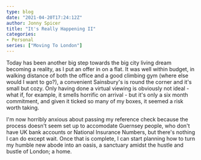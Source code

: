 ```yaml
---
type: blog
date: "2021-04-20T17:24:12Z"
author: Jonny Spicer
title: "It's Really Happening II"
categories:
- Personal
series: ["Moving To London"]
---
```

Today has been another big step towards the big city living dream becoming a reality, as I put an offer in on a flat. It was well within budget, in walking distance of both the
office and a good climbing gym (where else would I want to go?), a convenient Sainsbury's is round the corner and it's small but cozy. Only having done a virtual viewing is obviously
not ideal - what if, for example, it smells horrific on arrival - but it's only a six month commitment, and given it ticked so many of my boxes, it seemed a risk worth taking.

I'm now horribly anxious about passing my reference check because the process doesn't seem set up to accomodate Guernsey people, who don't have UK bank accounts or National Insurance
Numbers, but there's nothing I can do except wait. Once that is complete, I can start planning how to turn my humble new abode into an oasis, a sanctuary amidst the hustle and bustle
of London; a home.
